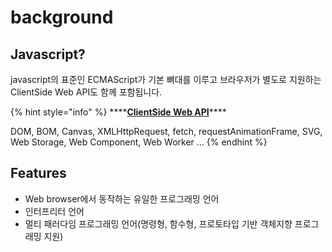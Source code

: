 # background

## Javascript?

javascript의 표준인 ECMAScript가 기본 뼈대를 이루고 브라우저가 별도로 지원하는 ClientSide Web API도 함께 포함됩니다. 

{% hint style="info" %}
\*\*\*\*[**ClientSide Web API**](https://developer.mozilla.org/ko/docs/Web/API)\*\*\*\*

DOM, BOM, Canvas, XMLHttpRequest, fetch, requestAnimationFrame, SVG, Web Storage, Web Component, Web Worker ...
{% endhint %}

## Features

* Web browser에서 동작하는 유일한 프로그래밍 언어
* 인터프리터 언어
* 멀티 패러다임 프로그래밍 언어\(명령형, 함수형, 프로토타입 기반 객체지향 프로그래밍 지원\)

